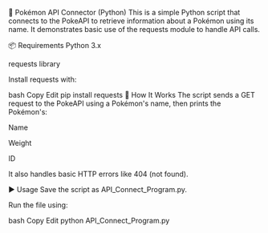 🔗 Pokémon API Connector (Python)
This is a simple Python script that connects to the PokeAPI to retrieve information about a Pokémon using its name. It demonstrates basic use of the requests module to handle API calls.

📦 Requirements
Python 3.x

requests library

Install requests with:

bash
Copy
Edit
pip install requests
🧾 How It Works
The script sends a GET request to the PokeAPI using a Pokémon's name, then prints the Pokémon's:

Name

Weight

ID

It also handles basic HTTP errors like 404 (not found).

▶️ Usage
Save the script as API_Connect_Program.py.

Run the file using:

bash
Copy
Edit
python API_Connect_Program.py
